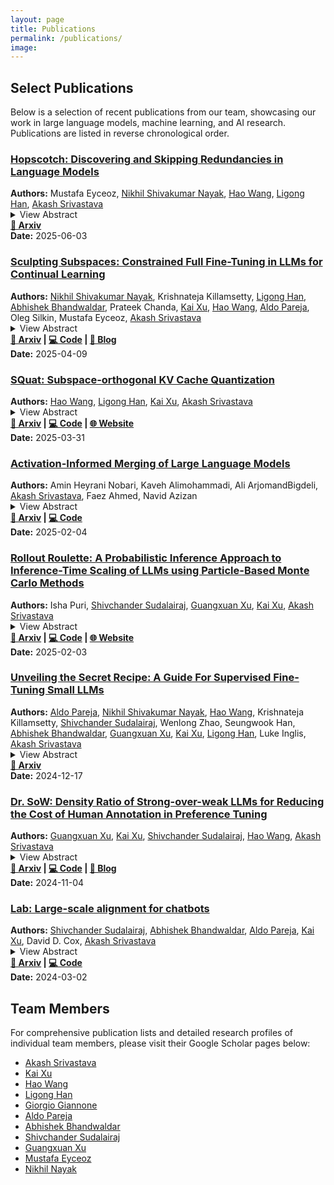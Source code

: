 ```yaml
---
layout: page
title: Publications
permalink: /publications/
image:
---
```


## Select Publications

Below is a selection of recent publications from our team, showcasing our work in large language models, machine learning, and AI research. Publications are listed in reverse chronological order.

<div class="publication-card">
<h3><a href="https://arxiv.org/abs/2506.03303" target="_blank" rel="noopener">Hopscotch: Discovering and Skipping Redundancies in Language Models</a></h3>
<strong>Authors:</strong> Mustafa Eyceoz, <a href="https://scholar.google.com/citations?user=3pLEmAwAAAAJ&hl=en" target="_blank">Nikhil Shivakumar Nayak</a>, <a href="https://scholar.google.com/citations?hl=en&user=A3WtYhAAAAAJ" target="_blank">Hao Wang</a>, <a href="https://scholar.google.com/citations?user=n2v43R4AAAAJ&hl=en" target="_blank">Ligong Han</a>, <a href="https://scholar.google.com/citations?user=2h6SZeEAAAAJ&hl=en" target="_blank">Akash Srivastava</a><br>
<details>
  <summary>View Abstract</summary>
  Modern causal language models stack many attention blocks to improve performance, but not all blocks are necessary for every task. We propose Hopscotch, a simple yet effective method that identifies and skips attention blocks with least contributions to a task and adapts to preserve output quality. Hopscotch jointly optimizes which blocks to skip and how to scale the outputs of the remaining layers. By introducing lightweight, trainable scaling parameters to attention and MLP blocks, it mitigates distribution shifts in hidden states caused by removing attention blocks. Hopscotch does not modify model weights or require access to pretraining or instruction-tuning data, and is compatible with existing model compression techniques. When applied to 𝙻𝚕𝚊𝚖𝚊-𝟹.𝟷-𝟾𝙱 and 𝚀𝚠𝚎𝚗𝟸.𝟻-𝟽𝙱, Hopscotch achieves less than a 2% drop in performance even after skipping four attention blocks.
</details>
<strong><a href="https://arxiv.org/abs/2506.03303">📄 Arxiv</a></strong><br>
<strong>Date:</strong> 2025-06-03
</div>

<div class="publication-card">
<h3><a href="https://arxiv.org/abs/2504.07097" target="_blank" rel="noopener">Sculpting Subspaces: Constrained Full Fine-Tuning in LLMs for Continual Learning</a></h3>
<strong>Authors:</strong> <a href="https://scholar.google.com/citations?user=3pLEmAwAAAAJ&hl=en" target="_blank">Nikhil Shivakumar Nayak</a>, Krishnateja Killamsetty, <a href="https://scholar.google.com/citations?user=n2v43R4AAAAJ&hl=en" target="_blank">Ligong Han</a>, <a href="https://scholar.google.com/citations?user=lV0gYnkAAAAJ&hl=en" target="_blank">Abhishek Bhandwaldar</a>, Prateek Chanda, <a href="https://scholar.google.com/citations?user=kf3C60wAAAAJ" target="_blank">Kai Xu</a>, <a href="https://scholar.google.com/citations?hl=en&user=A3WtYhAAAAAJ" target="_blank">Hao Wang</a>, <a href="https://scholar.google.com/citations?user=Qpl3KlIAAAAJ&hl=en" target="_blank">Aldo Pareja</a>, Oleg Silkin, Mustafa Eyceoz, <a href="https://scholar.google.com/citations?user=2h6SZeEAAAAJ&hl=en" target="_blank">Akash Srivastava</a><br>
<details>
  <summary>View Abstract</summary>
  Continual learning in large language models (LLMs) is prone to catastrophic forgetting, where adapting to new tasks significantly degrades performance on previously learned ones. Existing methods typically rely on low-rank, parameter-efficient updates that limit the model's expressivity and introduce additional parameters per task, leading to scalability issues. To address these limitations, we propose a novel continual full fine-tuning approach leveraging adaptive singular value decomposition (SVD). Our method dynamically identifies task-specific low-rank parameter subspaces and constrains updates to be orthogonal to critical directions associated with prior tasks, thus effectively minimizing interference without additional parameter overhead or storing previous task gradients. We evaluate our approach extensively on standard continual learning benchmarks using both encoder-decoder (T5-Large) and decoder-only (LLaMA-2 7B) models, spanning diverse tasks including classification, generation, and reasoning. Empirically, our method achieves state-of-the-art results, up to 7% higher average accuracy than recent baselines like O-LoRA, and notably maintains the model's general linguistic capabilities, instruction-following accuracy, and safety throughout the continual learning process by reducing forgetting to near-negligible levels. Our adaptive SVD framework effectively balances model plasticity and knowledge retention, providing a practical, theoretically grounded, and computationally scalable solution for continual learning scenarios in large language models.
</details>
<strong><a href="https://arxiv.org/abs/2504.07097">📄 Arxiv</a> | <a href="https://github.com/Red-Hat-AI-Innovation-Team/orthogonal-subspace-learning">💻 Code</a> | <a href="https://ai-innovation.team/blog/orthogonal-subspace-learning">📝 Blog</a></strong><br>
<strong>Date:</strong> 2025-04-09
</div>

<div class="publication-card">
<h3><a href="https://arxiv.org/abs/2503.24358" target="_blank" rel="noopener">SQuat: Subspace-orthogonal KV Cache Quantization</a></h3>
<strong>Authors:</strong> <a href="https://scholar.google.com/citations?hl=en&user=A3WtYhAAAAAJ" target="_blank">Hao Wang</a>, <a href="https://scholar.google.com/citations?user=n2v43R4AAAAJ&hl=en" target="_blank">Ligong Han</a>, <a href="https://scholar.google.com/citations?user=kf3C60wAAAAJ" target="_blank">Kai Xu</a>, <a href="https://scholar.google.com/citations?user=2h6SZeEAAAAJ&hl=en" target="_blank">Akash Srivastava</a><br>
<details>
  <summary>View Abstract</summary>
  The key-value (KV) cache accelerates LLMs decoding by storing KV tensors from previously generated tokens. It reduces redundant computation at the cost of increased memory usage. To mitigate this overhead, existing approaches compress KV tensors into lower-bit representations; however, quantization errors can accumulate as more tokens are generated, potentially resulting in undesired outputs. In this paper, we introduce SQuat (Subspace-orthogonal KV cache quantization). It first constructs a subspace spanned by query tensors to capture the most critical task-related information. During key tensor quantization, it enforces that the difference between the (de)quantized and original keys remains orthogonal to this subspace, minimizing the impact of quantization errors on the attention mechanism's outputs. SQuat requires no model fine-tuning, no additional calibration dataset for offline learning, and is grounded in a theoretical framework we develop. Through numerical experiments, we show that our method reduces peak memory by 2.17 to 2.82, improves throughput by 2.45 to 3.60, and achieves more favorable benchmark scores than existing KV cache quantization algorithms.
</details>
<strong><a href="https://arxiv.org/abs/2503.24358">📄 Arxiv</a> | <a href="https://github.com/Red-Hat-AI-Innovation-Team/SQuat">💻 Code</a> | <a href="https://ai-innovation.team/squat/">🌐 Website</a></strong><br>
<strong>Date:</strong> 2025-03-31
</div>

<div class="publication-card">
<h3><a href="https://arxiv.org/abs/2502.02421" target="_blank" rel="noopener">Activation-Informed Merging of Large Language Models</a></h3>
<strong>Authors:</strong> Amin Heyrani Nobari, Kaveh Alimohammadi, Ali ArjomandBigdeli, <a href="https://scholar.google.com/citations?user=2h6SZeEAAAAJ&hl=en" target="_blank">Akash Srivastava</a>, Faez Ahmed, Navid Azizan<br>
<details>
  <summary>View Abstract</summary>
  Model merging, a method that combines the parameters and embeddings of multiple fine-tuned large language models (LLMs), offers a promising approach to enhance model performance across various tasks while maintaining computational efficiency. This paper introduces Activation-Informed Merging (AIM), a technique that integrates the information from the activation space of LLMs into the merging process to improve performance and robustness. AIM is designed as a flexible, complementary solution that is applicable to any existing merging method. It aims to preserve critical weights from the base model, drawing on principles from continual learning (CL) and model compression. Utilizing a task-agnostic calibration set, AIM selectively prioritizes essential weights during merging. We empirically demonstrate that AIM significantly enhances the performance of merged models across multiple benchmarks. Our findings suggest that considering the activation-space information can provide substantial advancements in the model merging strategies for LLMs, with up to a 40% increase in benchmark performance.
</details>
<strong><a href="https://arxiv.org/abs/2502.02421">📄 Arxiv</a> | <a href="https://github.com/ahnobari/ActivationInformedMerging">💻 Code</a></strong><br>
<strong>Date:</strong> 2025-02-04
</div>

<div class="publication-card">
<h3><a href="https://arxiv.org/abs/2502.01618" target="_blank" rel="noopener">Rollout Roulette: A Probabilistic Inference Approach to Inference-Time Scaling of LLMs using Particle-Based Monte Carlo Methods</a></h3>
<strong>Authors:</strong> Isha Puri, <a href="https://scholar.google.com/citations?user=O71amfMAAAAJ&hl=en" target="_blank">Shivchander Sudalairaj</a>, <a href="https://scholar.google.com/citations?user=ohsEWqsAAAAJ&hl=en" target="_blank">Guangxuan Xu</a>, <a href="https://scholar.google.com/citations?user=kf3C60wAAAAJ" target="_blank">Kai Xu</a>, <a href="https://scholar.google.com/citations?user=2h6SZeEAAAAJ&hl=en" target="_blank">Akash Srivastava</a><br>
<details>
  <summary>View Abstract</summary>
  Large language models (LLMs) have achieved significant performance gains via scaling up model sizes and/or data. However, recent evidence suggests diminishing returns from such approaches, motivating scaling the computation spent at inference time. Existing inference-time scaling methods, usually with reward models, cast the task as a search problem, which tends to be vulnerable to reward hacking as a consequence of approximation errors in reward models. In this paper, we instead cast inference-time scaling as a probabilistic inference task and leverage sampling-based techniques to explore the typical set of the state distribution of a state-space model with an approximate likelihood, rather than optimize for its mode directly. We propose a novel inference-time scaling approach by adapting particle-based Monte Carlo methods to this task. Our empirical evaluation demonstrates that our methods have a 4-16x better scaling rate over our deterministic search counterparts on various challenging mathematical reasoning tasks. Using our approach, we show that Qwen2.5-Math-1.5B-Instruct can surpass GPT-4o accuracy in only 4 rollouts, while Qwen2.5-Math-7B-Instruct scales to o1 level accuracy in only 32 rollouts. Our work not only presents an effective method to inference-time scaling, but also connects the rich literature in probabilistic inference with inference-time scaling of LLMs to develop more robust algorithms in future work.
</details>
<strong><a href="https://arxiv.org/abs/2502.01618">📄 Arxiv</a> | <a href="https://github.com/Red-Hat-AI-Innovation-Team/its_hub">💻 Code</a> | <a href="https://probabilistic-inference-scaling.github.io/">🌐 Website</a></strong><br>
<strong>Date:</strong> 2025-02-03
</div>

<div class="publication-card">
<h3><a href="https://arxiv.org/abs/2412.13337" target="_blank" rel="noopener">Unveiling the Secret Recipe: A Guide For Supervised Fine-Tuning Small LLMs</a></h3>
<strong>Authors:</strong> <a href="https://scholar.google.com/citations?user=Qpl3KlIAAAAJ&hl=en" target="_blank">Aldo Pareja</a>, <a href="https://scholar.google.com/citations?user=3pLEmAwAAAAJ&hl=en" target="_blank">Nikhil Shivakumar Nayak</a>, <a href="https://scholar.google.com/citations?hl=en&user=A3WtYhAAAAAJ" target="_blank">Hao Wang</a>, Krishnateja Killamsetty, <a href="https://scholar.google.com/citations?user=O71amfMAAAAJ&hl=en" target="_blank">Shivchander Sudalairaj</a>, Wenlong Zhao, Seungwook Han, <a href="https://scholar.google.com/citations?user=lV0gYnkAAAAJ&hl=en" target="_blank">Abhishek Bhandwaldar</a>, <a href="https://scholar.google.com/citations?user=ohsEWqsAAAAJ&hl=en" target="_blank">Guangxuan Xu</a>, <a href="https://scholar.google.com/citations?user=kf3C60wAAAAJ" target="_blank">Kai Xu</a>, <a href="https://scholar.google.com/citations?user=n2v43R4AAAAJ&hl=en" target="_blank">Ligong Han</a>, Luke Inglis, <a href="https://scholar.google.com/citations?user=2h6SZeEAAAAJ&hl=en" target="_blank">Akash Srivastava</a><br>
<details>
  <summary>View Abstract</summary>
  The rise of large language models (LLMs) has created a significant disparity: industrial research labs with their computational resources, expert teams, and advanced infrastructures, can effectively fine-tune LLMs, while individual developers and small organizations face barriers due to limited resources. In this paper, we aim to bridge this gap by presenting a comprehensive study on supervised fine-tuning of LLMs using instruction-tuning datasets spanning diverse knowledge domains and skills. We focus on small-sized LLMs (3B to 7B parameters) for their cost-efficiency and accessibility. We explore various training configurations and strategies across four open-source pre-trained models. We provide detailed documentation of these configurations, revealing findings that challenge several common training practices, including hyperparameter recommendations from TULU and phased training recommended by Orca. Key insights from our work include: (i) larger batch sizes paired with lower learning rates lead to improved model performance on benchmarks such as MMLU, MTBench, and Open LLM Leaderboard; (ii) early-stage training dynamics, such as lower gradient norms and higher loss values, are strong indicators of better final model performance, enabling early termination of sub-optimal runs and significant computational savings; (iii) through a thorough exploration of hyperparameters like warmup steps and learning rate schedules, we provide guidance for practitioners and find that certain simplifications do not compromise performance; and (iv) we observed no significant difference in performance between phased and stacked training strategies, but stacked training is simpler and more sample efficient. With these findings holding robustly across datasets and models, we hope this study serves as a guide for practitioners fine-tuning small LLMs and promotes a more inclusive environment for LLM research.
</details>
<strong><a href="https://arxiv.org/abs/2412.13337">📄 Arxiv</a></strong><br>
<strong>Date:</strong> 2024-12-17
</div>

<div class="publication-card">
<h3><a href="https://arxiv.org/abs/2411.02481" target="_blank" rel="noopener">Dr. SoW: Density Ratio of Strong-over-weak LLMs for Reducing the Cost of Human Annotation in Preference Tuning</a></h3>
<strong>Authors:</strong> <a href="https://scholar.google.com/citations?user=ohsEWqsAAAAJ&hl=en" target="_blank">Guangxuan Xu</a>, <a href="https://scholar.google.com/citations?user=kf3C60wAAAAJ" target="_blank">Kai Xu</a>, <a href="https://scholar.google.com/citations?user=O71amfMAAAAJ&hl=en" target="_blank">Shivchander Sudalairaj</a>, <a href="https://scholar.google.com/citations?hl=en&user=A3WtYhAAAAAJ" target="_blank">Hao Wang</a>, <a href="https://scholar.google.com/citations?user=2h6SZeEAAAAJ&hl=en" target="_blank">Akash Srivastava</a><br>
<details>
  <summary>View Abstract</summary>
  Preference tuning relies on high-quality human preference data, which is often expensive and time-consuming to gather. In this paper, we introduce Dr. Sow (Density Ratio of Strong over Weak) a cost-effective method that eliminates the reliance for human annotation by leveraging off-the-shelf LLMs for preference data annotation. Dr. Sow uses the log-density ratio between a better-aligned and a less-aligned LLM as a reward signal. We evaluate Dr. Sow across 221 different LLM pairs and empirically find a strong correlation between the performance gap of the paired models and the quality of the reward signal. This insight provides a practical guideline for selecting LLMs for data annotation. 
  Additionally, we introduce an end-to-end pipeline that customizes reward functions based on user query domains. Without fine-tuning, it improves accuracy on domain-specific evaluations. With a pair of Mistral-7B models, Dr. Sow achieves a RewardBench score of 82.6, outperforming the best trained reward functions from same model class and demonstrating competitive performance against SoTA models in Safety (91.0) and Reasoning (88.0) domains. Further, we preference-tune Llama-3-8B-Instruct using data annotated by Dr. Sow. Our approach pushes Llama-3-8B to achieve a 37.4 % (+15.1 %) win rate on ArenaHard and a 40.7 % (+17.8 %) win rate on length-controlled AlpacaEval 2.0.
</details>
<strong><a href="https://arxiv.org/abs/2411.02481">📄 Arxiv</a> | <a href="https://github.com/Red-Hat-AI-Innovation-Team/reward_hub">💻 Code</a> | <a href="https://www.redhat.com/en/blog/smarter-enterprise-ai-inference-time-scaling">📝 Blog</a></strong><br>
<strong>Date:</strong> 2024-11-04
</div>

<div class="publication-card">
<h3><a href="https://arxiv.org/abs/2403.01081" target="_blank" rel="noopener">Lab: Large-scale alignment for chatbots</a></h3>
<strong>Authors:</strong> <a href="https://scholar.google.com/citations?user=O71amfMAAAAJ&hl=en" target="_blank">Shivchander Sudalairaj</a>, <a href="https://scholar.google.com/citations?user=lV0gYnkAAAAJ&hl=en" target="_blank">Abhishek Bhandwaldar</a>, <a href="https://scholar.google.com/citations?user=Qpl3KlIAAAAJ&hl=en" target="_blank">Aldo Pareja</a>, <a href="https://scholar.google.com/citations?user=kf3C60wAAAAJ" target="_blank">Kai Xu</a>, David D. Cox, <a href="https://scholar.google.com/citations?user=2h6SZeEAAAAJ&hl=en" target="_blank">Akash Srivastava</a><br>
<details>
  <summary>View Abstract</summary>
  This work introduces LAB (Large-scale Alignment for chatBots), a novel methodology designed to overcome the scalability challenges in the instruction-tuning phase of large language model (LLM) training. Leveraging a taxonomy-guided synthetic data generation process and a multi-phase tuning framework, LAB significantly reduces reliance on expensive human annotations and proprietary models like GPT-4. We demonstrate that LAB-trained models can achieve competitive performance across several benchmarks compared to models trained with traditional human-annotated or GPT-4 generated synthetic data. Thus offering a scalable, cost-effective solution for enhancing LLM capabilities and instruction-following behaviors without the drawbacks of catastrophic forgetting, marking a step forward in the efficient training of LLMs for a wide range of applications.
</details>
<strong><a href="https://arxiv.org/abs/2403.01081">📄 Arxiv</a> | <a href="https://github.com/instructlab">💻 Code</a></strong><br>
<strong>Date:</strong> 2024-03-02
</div>

## Team Members

For comprehensive publication lists and detailed research profiles of individual team members, please visit their Google Scholar pages below:

- [Akash Srivastava](https://scholar.google.com/citations?user=2h6SZeEAAAAJ&hl=en)
- [Kai Xu](https://scholar.google.com/citations?user=kf3C60wAAAAJ) 
- [Hao Wang](https://scholar.google.com/citations?hl=en&user=A3WtYhAAAAAJ)
- [Ligong Han](https://scholar.google.com/citations?user=n2v43R4AAAAJ&hl=en)
- [Giorgio Giannone](https://scholar.google.com/citations?user=1qsJQhkAAAAJ&hl=en)
- [Aldo Pareja](https://scholar.google.com/citations?user=Qpl3KlIAAAAJ&hl=en)
- [Abhishek Bhandwaldar](https://scholar.google.com/citations?user=lV0gYnkAAAAJ&hl=en)
- [Shivchander Sudalairaj](https://scholar.google.com/citations?user=O71amfMAAAAJ&hl=en)
- [Guangxuan Xu](https://scholar.google.com/citations?user=ohsEWqsAAAAJ&hl=en)
- [Mustafa Eyceoz](https://arxiv.org/search/cs?searchtype=author&query=Eyceoz,+M)
- [Nikhil Nayak](https://scholar.google.com/citations?user=3pLEmAwAAAAJ&hl=en)